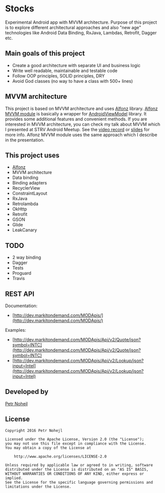 Stocks
======

Experimental Android app with MVVM architecture. Purpose of this project is to explore different architectural approaches and also "new age" technologies like Android Data Binding, RxJava, Lambdas, Retrofit, Dagger etc.

Main goals of this project
--------------------------

* Create a good architecture with separate UI and business logic
* Write well readable, maintainable and testable code
* Follow OOP principles, SOLID principles, DRY
* Avoid God classes (no way to have a class with 500+ lines)

MVVM architecture
-----------------

This project is based on MVVM architecture and uses [Alfonz](https://github.com/petrnohejl/Alfonz) library. [Alfonz MVVM module](https://github.com/petrnohejl/Alfonz/tree/master/alfonz-mvvm) is basically a wrapper for [AndroidViewModel](https://github.com/inloop/AndroidViewModel) library. It provides some additional features and convenient methods. If you are interested in MVVM architecture, you can check my talk about MVVM which I presented at STRV Android Meetup. See the [video record](https://www.youtube.com/watch?v=vnBmdKkMLZw) or [slides](https://speakerdeck.com/petrnohejl/mvvm-architecture-on-android) for more info. Alfonz MVVM module uses the same approach which I describe in the presentation.

This project uses
-----------------

* [Alfonz](https://github.com/petrnohejl/Alfonz)
* MVVM architecture
* Data binding
* Binding adapters
* RecyclerView
* ConstraintLayout
* RxJava
* Retrolambda
* OkHttp
* Retrofit
* GSON
* Glide
* LeakCanary

TODO
----

* 2 way binding
* Dagger
* Tests
* Proguard
* Travis

REST API
--------

Documentation:

* [http://dev.markitondemand.com/MODApis/](http://dev.markitondemand.com/MODApis/)

Examples:

* [http://dev.markitondemand.com/MODApis/Api/v2/Quote/json?symbol=INTC](http://dev.markitondemand.com/MODApis/Api/v2/Quote/json?symbol=INTC)
* [http://dev.markitondemand.com/MODApis/Api/v2/Lookup/json?input=Intel](http://dev.markitondemand.com/MODApis/Api/v2/Lookup/json?input=Intel)

Developed by
------------

[Petr Nohejl](http://petrnohejl.cz)

License
-------

    Copyright 2016 Petr Nohejl

    Licensed under the Apache License, Version 2.0 (the "License");
    you may not use this file except in compliance with the License.
    You may obtain a copy of the License at

        http://www.apache.org/licenses/LICENSE-2.0

    Unless required by applicable law or agreed to in writing, software
    distributed under the License is distributed on an "AS IS" BASIS,
    WITHOUT WARRANTIES OR CONDITIONS OF ANY KIND, either express or implied.
    See the License for the specific language governing permissions and
    limitations under the License.
